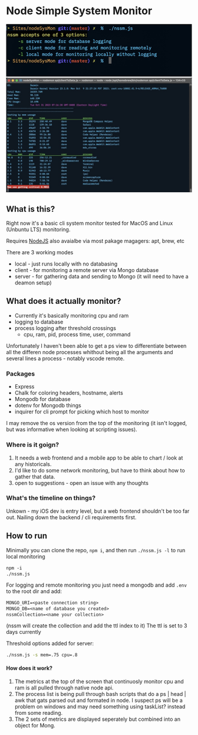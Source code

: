# Node Simple System Monitor
![nssm promp](readme/nssmScript.jpg)
![nssm screen](readme/nssm.jpg)
## What is this?
Right now it's a basic cli system monitor tested for MacOS and Linux (Unbuntu LTS) monitoring. 

Requires [NodeJS](https://nodejs.org/en)
also avaialbe via most pakage magagers: apt, brew, etc

There are 3 working modes
* local - just runs locally with no databasing
* client - for monitoring a remote server via Mongo database
* server - for gathering data and sending to Mongo (it will need to have a deamon setup)

## What does it actually monitor?
* Currently it's basically monitoring cpu and ram
* logging to database 
* process logging after threshold crossings 
    * cpu, ram, pid, process time, user, command  
    
Unfortunately I haven't been able to get a ps view to differentiate between all the differen node processes whithout being all the arguments and several lines a process - notably vscode remote.

### Packages
* Express
* Chalk for coloring headers, hostname, alerts
* Mongodb for database
* dotenv for Mongodb things
* inquirer for cli prompt for picking which host to monitor

I may remove the os version from the top of the monitoring (it isn't logged, but was informative when looking at scripting issues).

### Where is it goign?
1. It needs a web frontend and a mobile app to be able to chart / look at any historicals. 
2. I'd like to do some network monitoring, but have to think about how to gather that data.
3. open to suggestions - open an issue with any thoughts

### What's the timeline on things?
Unkown - my iOS dev is entry level, but a web frontend shouldn't be too far out. Nailing down the backend / cli requirements first.

## How to run
Minimally you can clone the repo, `npm i`, and then run ``./nssm.js -l`` to run local monitoring
```
npm -i
./nssm.js
```
For logging and remote monitoring you just need a mongodb
and add `.env` to the root dir and add:  
```
MONGO_URI=<paste connection string>  
MONGO_DB=<name of database you created>  
nssmCollection=<name your collection>      
```
(nssm will create the collection and add the ttl index to it)
The ttl is set to 3 days currently

Threshold options added for server:
```bash
./nssm.js -s mem=.75 cpu=.8
```

#### How does it work?
1. The metrics at the top of the screen that continuosly monitor cpu and ram is all pulled through native node api.
2. The process list is being pull through bash scripts that do a ps | head | awk that gats parsed out and formated in node. I suspect ps will be a problem on windows and may need something using taskList? instead from some reading.
3. The 2 sets of metrics are displayed seperately but combined into an object for Mong. 
